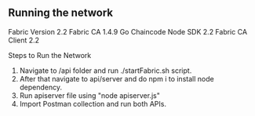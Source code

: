 ## Running the network


Fabric Version 2.2
Fabric CA 1.4.9
Go Chaincode
Node SDK 2.2
Fabric CA Client 2.2

Steps to Run the Network

1. Navigate to /api folder and run ./startFabric.sh script.
2. After that navigate to api/server and do npm i to install node dependency.
3. Run apiserver file using "node apiserver.js"
4. Import Postman collection and run both APIs.



